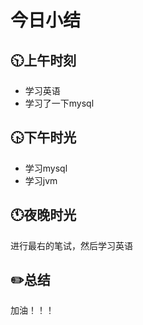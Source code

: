 # 今日小结

## :clock1030:上午时刻

* 学习英语
* 学习了一下mysql


## :clock430:下午时光

* 学习mysql
* 学习jvm

## :clock11:夜晚时光

进行最右的笔试，然后学习英语

## :pencil2:总结

加油！！！